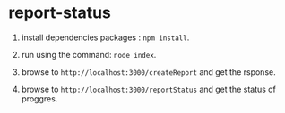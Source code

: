 # report-status

1) install dependencies packages :  ```npm install```.

2) run using the command: ```node index```.

3) browse to ```http://localhost:3000/createReport``` and get the rsponse.

4) browse to ```http://localhost:3000/reportStatus``` and get the status of proggres.
